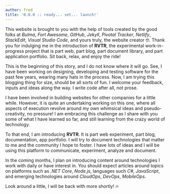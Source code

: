 ```yaml
---
author: fred
title: '0.0.0 :: ready... set... launch!'
---
```


This website is brought to you with the help of tools created by the good folks at _Bulma_, _Fort Awesome_, _GitHub_, _Jekyll_, _Pivotal Tracker_, _Netlify_, _StackEdit_, _Visual Studio Code_, and yours truly, the website creator 🤓. Thank you for indulging me in the introduction of __RVTR__, the experimental work-in-progress project that is part web, part blog, part document library, and part application portfolio. Sit back, relax, and enjoy the ride!

This is the beginning of this story, and I do not know where it will go.
See, I have been working on designing, developing and testing software for the past few years, wearing many hats in the process. Now, I am trying this blogging thing for size, should be all sorts of fun. I welcome your feedback, inputs and ideas along the way. I write code after all, not prose.

I have been involved in building websites for other companies for a little while. However, it is quite an undertaking working on this one, where all aspects of execution revolve around my own whimsical ideas and pseudo-creativity, no pressure! I am embracing this challenge as I share with you some of what I have learned so far, and still learning from the crazy world of technology.

To that end, I am introducing __RVTR__. It is part web experiment, part blog, documentation, app portfolio. I will try to document technologies that matter to me and the community I hope to foster. I have lots of ideas and I will be using this platform to communicate, experiment, analyze and document.

In the coming months, I plan on introducing content around technologies I work with daily or have interest in. You should expect articles around topics on platforms such as _.NET Core_, _Node.js_, languages such _C#_, _JavaScript_, and emerging technologies around _CloudOps_, _DevOps_, _MobileOps_.

Look around a little, I will be back with more shortly! 🔥
